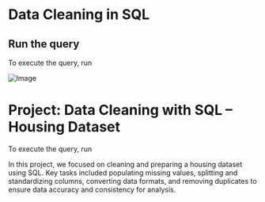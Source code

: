 # Data Cleaning in SQL

## Run the query

To execute the query, run 

![Image](https://github.com/user-attachments/assets)

# Project: Data Cleaning with SQL – Housing Dataset

To execute the query, run 

In this project, we focused on cleaning and preparing a housing dataset using SQL. Key tasks included populating missing values, splitting and standardizing columns, converting data formats, and removing duplicates to ensure data accuracy and consistency for analysis.
